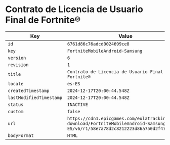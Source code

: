# Contrato de Licencia de Usuario Final de Fortnite®

| Key | Value |
| --- | ----- |
| `id` | `6761d86c76adcd0024699ce8` |
| `key` | `FortniteMobileAndroid-Samsung` |
| `version` | `6` |
| `revision` | `1` |
| `title` | `Contrato de Licencia de Usuario Final de Fortnite®` |
| `locale` | `es-ES` |
| `createdTimestamp` | `2024-12-17T20:00:44.548Z` |
| `lastModifiedTimestamp` | `2024-12-17T20:00:44.548Z` |
| `status` | `INACTIVE` |
| `custom` | `false` |
| `url` | `https://cdn1.epicgames.com/eulatracking-download/FortniteMobileAndroid-Samsung/es-ES/v6/r1/58e7a78d2c8212223d86a750d2f47579.pdf` |
| `bodyFormat` | `HTML` |
